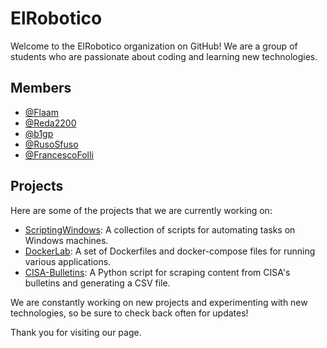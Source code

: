 # ElRobotico

Welcome to the ElRobotico organization on GitHub! We are a group of students who are passionate about coding and learning new technologies.

## Members

- [@Flaam](https://github.com/Flaam)
- [@Reda2200](https://github.com/Reda2200)
- [@b1gp](https://github.com/b1gp)
- [@RusoSfuso](https://github.com/RusoSfuso)
- [@FrancescoFolli](https://github.com/FrancescoFolli)

## Projects

Here are some of the projects that we are currently working on:

- [ScriptingWindows](https://github.com/ElRobotico/ScriptingWindows): A collection of scripts for automating tasks on Windows machines.
- [DockerLab](https://github.com/ElRobotico/DockerLab): A set of Dockerfiles and docker-compose files for running various applications.
- [CISA-Bulletins](https://github.com/ElRobotico/CISA-Bulletins): A Python script for scraping content from CISA's bulletins and generating a CSV file.

We are constantly working on new projects and experimenting with new technologies, so be sure to check back often for updates!

Thank you for visiting our page.
